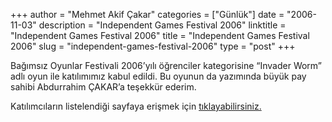 +++
author = "Mehmet Akif Çakar"
categories = ["Günlük"]
date = "2006-11-03"
description = "Independent Games Festival 2006"
linktitle = "Independent Games Festival 2006"
title = "Independent Games Festival 2006"
slug = "independent-games-festival-2006"
type = "post"
+++

Bağımsız Oyunlar Festivali 2006’yılı öğrenciler kategorisine “Invader Worm” adlı oyun ile katılımımız kabul edildi. Bu oyunun da yazımında büyük pay sahibi Abdurrahim ÇAKAR’a teşekkür ederim.

Katılımcıların listelendiği sayfaya erişmek için [tıklayabilirsiniz.](http://www.igf.com/2006entrants-students.shtml)